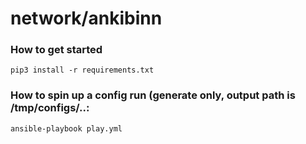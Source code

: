 # network/ankibinn

### How to get started

```
pip3 install -r requirements.txt
```

### How to spin up a config run (generate only, output path is /tmp/configs/..:

```
ansible-playbook play.yml
```

